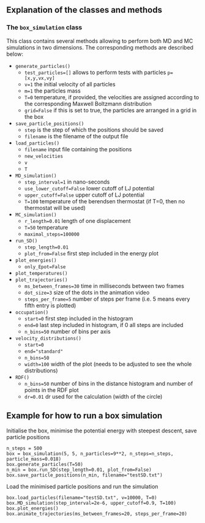 ## Explanation of the classes and methods

### The `box_simulation` class
This class contains several methods allowing to perform both MD and MC simulations in two dimensions. The corresponding methods are described below:
* `generate_particles()`
	+ `test_particles=[]` allows to perform tests with particles `p=[x,y,vx,vy]`
	+ `v=1` the initial velocity of all particles
	+ `m=1` the particles mass
	+ `T=0` temperature, if provided, the velocities are assigned according to the corresponding Maxwell Boltzmann distribution
	+ `grid=False` if this is set to true, the particles are arranged in a grid in the box
* `save_particle_positions()`
	+ `step` is the step of which the positions should be saved
	+ `filename` is the filename of the output file
* `load_particles()`
	+ `filename` input file containing the positions
	+ `new_velocities`
	+ `v`
	+ `T`
* `MD_simulation()`
	+ `step_interval=1` in nano-seconds
	+ `use_lower_cutoff=False` lower cutoff of LJ potential
	+ `upper_cutoff=False` upper cutoff of LJ potential
	+ `T=100` temperature of the berendsen thermostat (if T=0, then no thermostat will be used)
* `MC_simulation()`
	+ `r_length=0.01` length of one displacement
	+ `T=50` temperature
	+ `maximal_steps=100000`
* `run_SD()`
	+ `step_length=0.01`
	+ `plot_from=False` first step included in the energy plot
* `plot_energies()`
	+ `only_Epot=False`
* `plot_temperatures()`
* `plot_trajectories()`
	+ `ms_between_frames=30` time in milliseconds between two frames
	+ `dot_size=3` size of the dots in the animation video
	+ `steps_per_frame=5` number of steps per frame (i.e. 5 means every fifth entry is plotted)
* `occupation()`
	+ `start=0` first step included in the histogram
	+ `end=0` last step included in histogram, if 0 all steps are included
	+ `n_bins=50` number of bins per axis
* `velocity_distributions()`
	+ `start=0`
	+ `end="standard"`
	+ `n_bins=50`
	+ `width=100` width of the plot (needs to be adjusted to see the whole distributions)
* `RDF()`
	+ `n_bins=50` number of bins in the distance histogram and number of points in the RDF plot
	+ `dr=0.01` dr used for the calculation (width of the circle)

## Example for how to run a box simulation

Initialise the box, minimise the potential energy with steepest descent, save particle positions

	n_steps = 500
	box = box_simulation(5, 5, n_particles=9**2, n_steps=n_steps, particle_mass=0.018)
	box.generate_particles(T=50)
	n_min = box.run_SD(step_length=0.01, plot_from=False)
	box.save_particle_positions(n_min, filename="testSD.txt")


Load the minimised particle positions and run the simulation

	box.load_particles(filename="testSD.txt", v=10000, T=0)
	box.MD_simulation(step_interval=2e-6, upper_cutoff=0.9, T=100)
	box.plot_energies()
	box.animate_trajectories(ms_between_frames=20, steps_per_frame=20)

